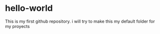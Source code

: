 # hello-world
This is my first github repository. i will try to make this my default folder for my proyects
